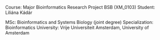 Course: Major Bioinformatics Research Project BSB (XM_0103)
Student: Liliána Kádár

MSc: Bioinformatics and Systems Biology (joint degree)
Specialization: Bioinformatics
University: Vrije Universiteit Amsterdam, University of Amsterdam
